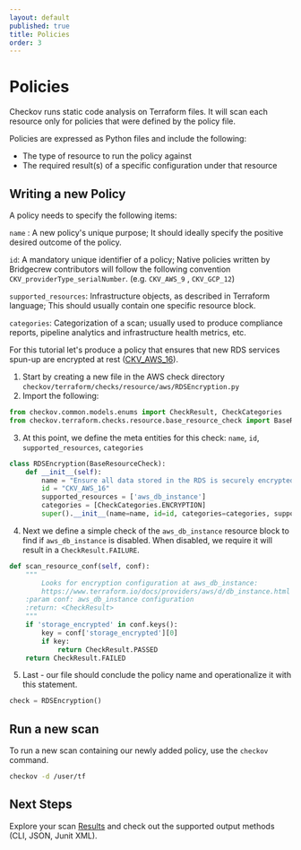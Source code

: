 ```yaml
---
layout: default
published: true
title: Policies
order: 3
---
```


# Policies

Checkov runs static code analysis on Terraform files. It will scan each resource only for policies that were defined by the policy file. 

Policies are expressed as Python files and include the following:

* The type of resource to run the policy against
* The required result(s) of a specific configuration under that resource



## Writing a new Policy

A policy needs to specify the following items:

``name`` : A new policy's unique purpose; It should ideally specify the positive desired outcome of the policy.

``id``: A mandatory unique identifier of a policy; Native policies written by Bridgecrew contributors will follow the following convention ``CKV_providerType_serialNumber``. (e.g. `CKV_AWS_9` , `CKV_GCP_12`)

``supported_resources``: Infrastructure objects, as described in Terraform language; This should usually contain one specific resource block.

``categories``: Categorization of a scan; usually used to produce compliance reports, pipeline analytics and infrastructure health metrics, etc.



For this tutorial let's produce a policy that ensures that new RDS services spun-up are encrypted at rest ([CKV_AWS_16](https://github.com/bridgecrewio/checkov/blob/master/checkov/terraform/checks/resource/aws/RDSEncryption.py)).

1. Start by creating a new file in the AWS check directory ``checkov/terraform/checks/resource/aws/RDSEncryption.py``
2. Import the following:

```python
from checkov.common.models.enums import CheckResult, CheckCategories
from checkov.terraform.checks.resource.base_resource_check import BaseResourceCheck
```

3. At this point, we define the meta entities for this check: ``name``, ``id``, ``supported_resources``, ``categories``

```python
class RDSEncryption(BaseResourceCheck):
    def __init__(self):
        name = "Ensure all data stored in the RDS is securely encrypted at rest"
        id = "CKV_AWS_16"
        supported_resources = ['aws_db_instance']
        categories = [CheckCategories.ENCRYPTION]
        super().__init__(name=name, id=id, categories=categories, supported_resources=supported_resources)
```

4. Next we define a simple check of the ```aws_db_instance``` resource block to find if ```aws_db_instance``` is disabled. When disabled, we require it will result in a ```CheckResult.FAILURE```.

```python
def scan_resource_conf(self, conf):
    """
        Looks for encryption configuration at aws_db_instance:
        https://www.terraform.io/docs/providers/aws/d/db_instance.html
    :param conf: aws_db_instance configuration
    :return: <CheckResult>
    """
    if 'storage_encrypted' in conf.keys():
        key = conf['storage_encrypted'][0]
        if key:
            return CheckResult.PASSED
    return CheckResult.FAILED
```

5. Last - our file should conclude the policy name and operationalize it with this statement.

```python
check = RDSEncryption()
```



## Run a new scan

To run a new scan containing our newly added policy, use the ```checkov``` command.

```bash
checkov -d /user/tf
```



## Next Steps

Explore your scan [Results](Results.md) and check out the supported output methods (CLI, JSON, Junit XML).

##
